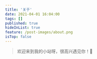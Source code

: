 ```yaml
---
title: '关于'
date: 2021-04-01 16:04:00
tags: []
published: true
hideInList: true
feature: /post-images/about.png
isTop: false
---
```

> 欢迎来到我的小站呀，很高兴遇见你！🤝

